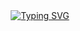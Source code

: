 <div align = "center">
  <a href="https://git.io/typing-svg"><img src="https://readme-typing-svg.herokuapp.com?font=Fira+Code&pause=1000&color=517AF7&center=true&width=435&lines=Tic-Tac-Toe" alt="Typing SVG" /></a>
</div>
